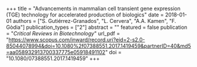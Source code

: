 +++
title = "Advancements in mammalian cell transient gene expression (TGE) technology for accelerated production of biologics"
date = 2018-01-01
authors = ["S. Gutiérrez-Granados", "L. Cervera", "A.A. Kamen", "F. Gòdia"]
publication_types = ["2"]
abstract = ""
featured = false
publication = "*Critical Reviews in Biotechnology*"
url_pdf = "https://www.scopus.com/inward/record.uri?eid=2-s2.0-85044078994&doi=10.1080%2f07388551.2017.1419459&partnerID=40&md5=aa058932913700337775e05918491102"
doi = "10.1080/07388551.2017.1419459"
+++

